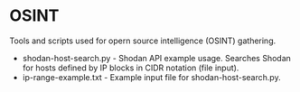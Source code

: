 # OSINT
Tools and scripts used for opern source intelligence (OSINT) gathering.

* shodan-host-search.py - Shodan API example usage. Searches Shodan for hosts defined by IP blocks in CIDR notation (file input).
* ip-range-example.txt - Example input file for shodan-host-search.py.

